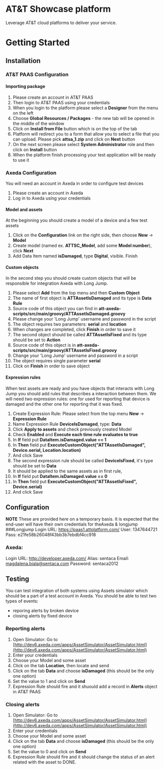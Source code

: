 # AT&T Showcase platform
Leverage AT&T cloud platforms to deliver your service.

# Getting Started
## Installation

### AT&T PAAS Configuration

#### Importing package
1. Please create an account in AT&T PAAS
1. Then login to AT&T PAAS using your credentials
1. When you login to the platform please select a **Designer** from the menu on the left
1. Choose **Global Resources / Packages** - the new tab will be opened in the middle of the window
1. Click on **Install from File** button which is on the top of the tab
1. Platform will redirect you to a form that allow you to select a file that you can upload. Please pick **attsa_1.zip** and click on **Next** button
1. On the next screen please select **System Administrator** role and then click on **Install** button
1. When the platform finish processing your test application will be ready to use it

### Axeda Configuration
You will need an account in Axeda in order to configure test devices

1. Please create an account in Axeda
1. Log in to Axeda using your credentials


#### Model and assets
At the beginning you should create a model of a device and a few test assets

1. Click on the **Configuration** link on the right side, then choose **New** -> **Model**
1. Create model (named ex. **ATTSC_Model**, add some **Model number**), click **Next**
1. Add Data Item named **isDamaged**, type **Digital**, visible. Finish
	
#### Custom objects
In the second step you should create custom objects that will be responsible for integration Axeda with Long Jump. 

1. Please select **Add** from the top menu and then **Custom Object**
1. The name of first object is **ATTAssetIsDamaged** and its type is **Data Rule**
1. Source code of this object you can find in **att-axeda-scripts/src/main/groovy/ATTAssetIsDamaged.groovy**
1. Please change your 'Long Jump' username and password in the script
1. The object requires two parameters: **serial** and **location**
1. When changes are completed, click **Finish** in order to save it
1. The second object should be called **ATTAssetIsFixed** and its type should be set to **Action**
1. Source code of this object is in **att-axeda-scripts/src/main/groovy/ATTAssetIsFixed.groovy**
1. Change your 'Long Jump' username and password in a script
1. The object requires single parameter **serial**
1. Click on **Finish** in order to save object

#### Expression rules
When test assets are ready and you have objects that interacts with Long Jump you should add rules that describes a interaction between them. We will need two expression rules: one for used for reporting that device is damaged and the other one for reporting that it was fixed.

1. Create Expression Rule: Please select from the top menu **New** -> **Expression Rule**
1. Name Expression Rule **DeviceIsDamaged**, type: **Data**
1. Click **Apply to assets** and check previously created Model
1. Check **Enabled** and **Execute each time rule evaluates to true**
1. In **If** field put **DataItem.isDamaged.value == 1**
1. In **Then** field put **ExecuteCustomObject("ATTAssetIsDamaged", Device.serial, Location.location)**
1. And click Save
1. The second expression rule should be called **DeviceIsFixed**, it's type should be set to **Data**
1. It should be applied to the same assets as in first rule,
1. In **If** field put **DataItem.isDamaged.value == 0**
1. In **Then** field put **ExecuteCustomObject("ATTAssetIsFixed", Device.serial)**
1. And click Save

## Configuration
**NOTE** These are provided here on a temporary basis. It is expected that the end-user will have their own credentials for theAxeda & longjump
###Longjump
Login URL: 	https://paas1.attplatform.com/
User: 	1347644721
Pass: 	e21fe58b26048f43bb3b7ebdbf4cc918

### Axeda:
Login URL: 	http://developer.axeda.com/
Alias: 	sentaca
Email: 	magdalena.biala@sentaca.com
Password: 	sentaca2012

## Testing
You can test integration of both systems using Assets simulator which should be a part of a test account in Axeda. You should be able to test two types of events:

* reporing alerts by broken device
* closing alerts by fixed device

### Reporting alerts
1. Open Simulator: Go to [http://dev6.axeda.com/apps/AssetSimulator/AssetSimulator.html](http://dev6.axeda.com/apps/AssetSimulator/AssetSimulator.html)
1. Enter your credentials
1. Choose your Model and some asset
1. Click on the tab **Location**, then locate and send
1. Click on the tab **Data** and choose **isDamaged** (this should be the only one option)
1. Set the value to 1 and click on **Send**
1. Expression Rule should fire and it shuould add a record in **Alerts** object in AT&T PAAS

### Closing alerts
1. Open Simulator: Go to [http://dev6.axeda.com/apps/AssetSimulator/AssetSimulator.html](http://dev6.axeda.com/apps/AssetSimulator/AssetSimulator.html)
1. Enter your credentials
1. Choose your Model and some asset
1. Click on the tab **Data** and choose **isDamaged** (this should be the only one option)
1. Set the value to 0 and click on **Send**
1. Expression Rule should fire and it should change the status of an alert related with the asset to DONE.
